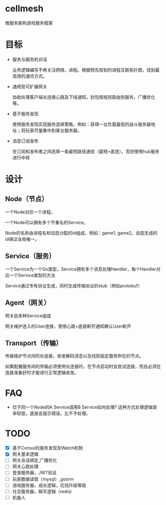 # cellmesh
微服务架构游戏服务框架


# 目标

- 服务与服务的对话

    业务逻辑编写不再关注网络，进程。根据预先规划的进程互联拓扑图，找到最高效的通讯方式。

- 通用型可扩展网关

    协助处理客户端长连接心跳及下线通知。封包按规则路由到服务，广播优化等。

- 基于服务发现

    使用服务发现实现服务选择策略，例如：获得一台负载最低的战斗服务器地址；将玩家尽量集中到某台服务器。

- 消息订阅发布

    在订阅和发布者之间选择一条最短路径通信（最短=直连），否则使用hub服务进行中转


# 设计

## Node（节点）

一个Node对应一个进程。

一个Node可以拥有多个不重名的Service。

Node的名称由进程名和动态分配的id组成，例如：game1, game2。动态生成的id保证全局唯一。

## Service（服务）

一个Service为一个Go类型，Service拥有多个消息处理Handler，每个Handler对应一个Service类型的方法

Service通过专有协议生成，同时生成传输协议的stub（例如protobuf）


## Agent（网关）

网关由多种Service组成

网关维护连入的User连接，使用心跳+底层断开通知确认User断开

## Transport（传输）
传输维护节点间的长连接，收发解码消息以及找到指定服务所在的节点。

如果配置服务间的传输必须使用长连接时，在节点启动时会尝试连接，而且必须在连接准备好时才能进行正常逻辑收发。



# FAQ
- 位于同一个Node的A Service调用B Service如何处理?
   这种方式处理逻辑效率较低，底层会提示错误，比不予处理。

# TODO
- [x] 基于Consul的服务发现及Watch机制
- [x] 网关基本逻辑
- [ ] 网关会话绑定,广播优化
- [ ] 网关心跳处理
- [ ] 登录服务器，JWT验证
- [ ] 玩家数据读取（mysql）,goorm
- [ ] 游戏服务器，成长逻辑，花钱升级等级
- [ ] 社交服务器，聊天逻辑（redis)
- [ ] 机器人